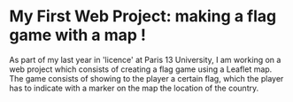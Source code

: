 # My First Web Project: making a flag game with a map ! 

As part of my last year in 'licence' at Paris 13 University, I am working on a web project which consists of creating a flag game using a Leaflet map. The game consists of showing to the player a certain flag, which the player has to indicate with a marker on the map the location of the country. 
